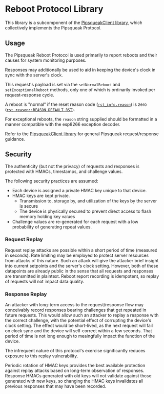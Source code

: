 # Reboot Protocol Library

This library is a subcomponent of the [PipsqueakClient library](../PipsqueakClient/README.md),
which collectively implements the Pipsqueak Protocol.

## Usage

The Pipsqueak Reboot Protocol is used primarily to report reboots and their causes for system
monitoring purposes.

Responses may additionally be used to aid in keeping the device's clock in sync with the server's
clock.

This request's payload is set via the `setNormalReboot` and `setExceptionalReboot` methods, only
one of which is ordinarily invoked per request-response cycle.

A reboot is "normal" if the reset reason code
([`rst_info.reason`](https://github.com/esp8266/Arduino/blob/32470fbfabeb326132f4bb1f79933c7cd0285e17/tools/sdk/include/user_interface.h#L62))
is zero ([`rst_reason::REASON_DEFAULT_RST`](https://github.com/esp8266/Arduino/blob/32470fbfabeb326132f4bb1f79933c7cd0285e17/tools/sdk/include/user_interface.h#L52)).

For exceptional reboots, the `reason` string supplied should be formatted in a manner compatible
with the esp8266 exception decoder.

Refer to the [PipsqueakClient library](../PipsqueakClient/README.md) for general Pipsqueak
request/response guidance.

## Security

The authenticity (but not the privacy) of requests and responses is protected with HMACs, timestamps,
and challenge values.

The following security practices are assumed:

* Each device is assigned a private HMAC key unique to that device.
* HMAC keys are kept private.
    * Transmission to, storage by, and utilization of the keys by the server is secure
    * The device is physically secured to prevent direct access to flash memory holding key values
* Challenge values are re-generated for each request with a low probability of generating repeat
  values.

### Request Replay

Request replay attacks are possible within a short period of time (measured in seconds). Rate limiting
may be employed to protect server resources from attacks of this nature. Such an attack will give
the attacker brief insight into current setpoints and the server's clock setting. However, both of these
datapoints are already public in the sense that all requests and responses are transmitted in plaintext.
Reboot report recording is idempotent, so replay of requests will not impact data quality.

### Response Replay

An attacker with long-term access to the request/response flow may conceivably record responses
bearing challenges that get repeated in future requests. This would allow such an attacker to replay
a response with the correct challenge, with the potential effect of corrupting the device's clock
setting. The effect would be short-lived, as the next request will fail on clock sync and the device
will self-correct within a few seconds. That period of time is not long enough to meaingfully impact
the function of the device.

The infrequent nature of this protocol's exercise significantly reduces exposure to this replay
vulnerability.

Periodic rotation of HMAC keys provides the best available protection against replay attacks based on
long-term observation of responses. Response HMACs generated with old keys will not validate against
those generated with new keys, so changing the HMAC keys invalidates all previous responses that may
have been recorded.
